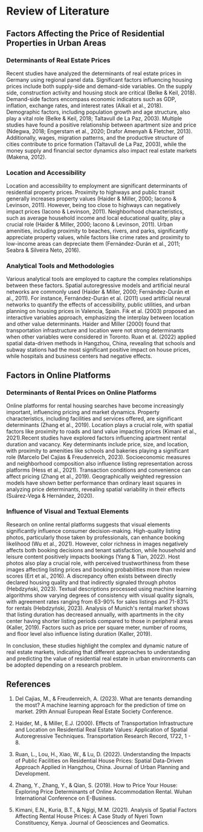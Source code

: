 # Review of Literature

## Factors Affecting the Price of Residential Properties in Urban Areas
### Determinants of Real Estate Prices
Recent studies have analyzed the determinants of real estate prices in Germany using regional panel data. Significant factors influencing housing prices include both supply-side and demand-side variables. On the supply side, construction activity and housing stock are critical (Belke & Keil, 2018). Demand-side factors encompass economic indicators such as GDP, inflation, exchange rates, and interest rates (Alkali et al., 2018). Demographic factors, including population growth and age structure, also play a vital role (Belke & Keil, 2018; Taltavull de La Paz, 2003). Multiple studies have found a positive relationship between apartment size and price (Ndegwa, 2018; Engerstam et al., 2020; Drafor Amenyah & Fletcher, 2013). Additionally, wages, migration patterns, and the productive structure of cities contribute to price formation (Taltavull de La Paz, 2003), while the money supply and financial sector dynamics also impact real estate markets (Makena, 2012).

### Location and Accessibility
Location and accessibility to employment are significant determinants of residential property prices. Proximity to highways and public transit generally increases property values (Haider & Miller, 2000; Iacono & Levinson, 2011). However, being too close to highways can negatively impact prices (Iacono & Levinson, 2011). Neighborhood characteristics, such as average household income and local educational quality, play a crucial role (Haider & Miller, 2000; Iacono & Levinson, 2011). Urban amenities, including proximity to beaches, rivers, and parks, significantly appreciate property values, while factors like crime rates and proximity to low-income areas can depreciate them (Fernández-Durán et al., 2011; Seabra & Silveira Neto, 2016).

### Analytical Tools and Methodologies
Various analytical tools are employed to capture the complex relationships between these factors. Spatial autoregressive models and artificial neural networks are commonly used (Haider & Miller, 2000; Fernández-Durán et al., 2011). For instance, Fernández-Durán et al. (2011) used artificial neural networks to quantify the effects of accessibility, public utilities, and urban planning on housing prices in Valencia, Spain. Fik et al. (2003) proposed an interactive variables approach, emphasizing the interplay between location and other value determinants. Haider and Miller (2000) found that transportation infrastructure and location were not strong determinants when other variables were considered in Toronto. Ruan et al. (2022) applied spatial data-driven methods in Hangzhou, China, revealing that schools and subway stations had the most significant positive impact on house prices, while hospitals and business centers had negative effects.

## Factors in Online Platforms
### Determinants of Rental Prices on Online Platforms
Online platforms for rental housing searches have become increasingly important, influencing pricing and market dynamics. Property characteristics, including facilities and services offered, are significant determinants (Zhang et al., 2019). Location plays a crucial role, with spatial factors like proximity to roads and land value impacting prices (Kimani et al., 2021).Recent studies have explored factors influencing apartment rental duration and vacancy. Key determinants include price, size, and location, with proximity to amenities like schools and bakeries playing a significant role (Marcelo Del Cajias & Freudenreich, 2023). Socioeconomic measures and neighborhood composition also influence listing representation across platforms (Hess et al., 2021). Transaction conditions and convenience can affect pricing (Zhang et al., 2019). Geographically weighted regression models have shown better performance than ordinary least squares in analyzing price determinants, revealing spatial variability in their effects (Suárez-Vega & Hernández, 2020).

### Influence of Visual and Textual Elements
Research on online rental platforms suggests that visual elements significantly influence consumer decision-making. High-quality listing photos, particularly those taken by professionals, can enhance booking likelihood (Wu et al., 2021). However, color richness in images negatively affects both booking decisions and tenant satisfaction, while household and leisure content positively impacts bookings (Yang & Tian, 2022). Host photos also play a crucial role, with perceived trustworthiness from these images affecting listing prices and booking probabilities more than review scores (Ert et al., 2016). A discrepancy often exists between directly declared housing quality and that indirectly signaled through photos (Hebdzyński, 2023). Textual descriptions processed using machine learning algorithms show varying degrees of consistency with visual quality signals, with agreement rates ranging from 63-90% for sales listings and 71-83% for rentals (Hebdzyński, 2023). Analysis of Munich's rental market shows that listing duration has decreased annually, with apartments in the city center having shorter listing periods compared to those in peripheral areas (Kaller, 2019). Factors such as price per square meter, number of rooms, and floor level also influence listing duration (Kaller, 2019).


In conclusion, these studies highlight the complex and dynamic nature of real estate markets, indicating that different approaches to understanding and predicting the value of residential real estate in urban environments can be adopted depending on a research problem.




## References 
1. Del Cajias, M., & Freudenreich, A. (2023). What are tenants demanding the most? A machine learning approach for the prediction of time on market. 29th Annual European Real Estate Society Conference.

2. Haider, M., & Miller, E.J. (2000). Effects of Transportation Infrastructure and Location on Residential Real Estate Values: Application of Spatial Autoregressive Techniques. Transportation Research Record, 1722, 1 - 8.

3. Ruan, L., Lou, H., Xiao, W., & Lu, D. (2022). Understanding the Impacts of Public Facilities on Residential House Prices: Spatial Data-Driven Approach Applied in Hangzhou, China. Journal of Urban Planning and Development.

4. Zhang, Y., Zhang, Y., & Qian, S. (2019). How to Price Your House: Exploring Price Determinants of Online Accommodation Rental. Wuhan International Conference on E-Business.

5. Kimani, E.N., Kuria, B.T., & Ngigi, M.M. (2021). Analysis of Spatial Factors Affecting Rental House Prices: A Case Study of Nyeri Town Constituency, Kenya. Journal of Geosciences and Geomatics.